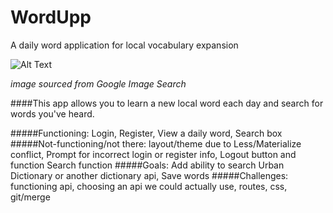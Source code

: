 # WordUpp
A daily word application for local vocabulary expansion

![Alt Text](http://img.cache.vevo.com/Content/VevoImages/video/81999202B81A2C01732EF2120B91BFF8.jpg)


*image sourced from Google Image Search*


####This app allows you to learn a new local word each day and search for words you've heard. 

#####Functioning: 
Login, Register, View a daily word, Search box
#####Not-functioning/not there: 
layout/theme due to Less/Materialize conflict, Prompt for incorrect login or register info, Logout button and function Search function
#####Goals: 
Add ability to search Urban Dictionary or another dictionary api, Save words
#####Challenges: 
functioning api, choosing an api we could actually use, routes, css, git/merge
